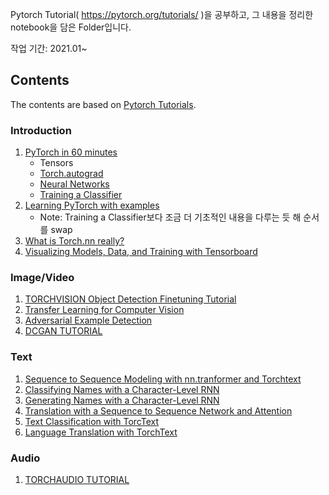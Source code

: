 Pytorch Tutorial( https://pytorch.org/tutorials/ )을 공부하고, 그 내용을 정리한 notebook을 담은 Folder입니다.

작업 기간: 2021.01~ 

## Contents

The contents are based on [Pytorch Tutorials](https://pytorch.org/tutorials/).

### Introduction

1. [PyTorch in 60 minutes](https://pytorch.org/tutorials/beginner/deep_learning_60min_blitz.html)
    - Tensors 
    - [Torch.autograd](https://pytorch.org/tutorials/beginner/blitz/autograd_tutorial.html#sphx-glr-beginner-blitz-autograd-tutorial-py)
    - [Neural Networks](https://pytorch.org/tutorials/beginner/blitz/neural_networks_tutorial.html#sphx-glr-beginner-blitz-neural-networks-tutorial-py)
    - [Training a Classifier](https://pytorch.org/tutorials/beginner/blitz/cifar10_tutorial.html#sphx-glr-beginner-blitz-cifar10-tutorial-py)
2. [Learning PyTorch with examples](https://pytorch.org/tutorials/beginner/pytorch_with_examples.html)
    - Note: Training a Classifier보다 조금 더 기초적인 내용을 다루는 듯 해 순서를 swap
3. [What is Torch.nn really?](https://pytorch.org/tutorials/beginner/nn_tutorial.html)
4. [Visualizing Models, Data, and Training with Tensorboard](https://pytorch.org/tutorials/intermediate/tensorboard_tutorial.html)

### Image/Video
1. [TORCHVISION Object Detection Finetuning Tutorial](https://pytorch.org/tutorials/intermediate/torchvision_tutorial.html)
2. [Transfer Learning for Computer Vision](https://pytorch.org/tutorials/beginner/transfer_learning_tutorial.html)
3. [Adversarial Example Detection](https://pytorch.org/tutorials/beginner/fgsm_tutorial.html)
4. [DCGAN TUTORIAL](https://pytorch.org/tutorials/beginner/dcgan_faces_tutorial.html)


### Text
1. [Sequence to Sequence Modeling with nn.tranformer and Torchtext](https://pytorch.org/tutorials/beginner/transformer_tutorial.html)
2. [Classifying Names with a Character-Level RNN](https://pytorch.org/tutorials/intermediate/char_rnn_classification_tutorial)
3. [Generating Names with a Character-Level RNN](https://pytorch.org/tutorials/intermediate/char_rnn_generation_tutorial.html)
4. [Translation with a Sequence to Sequence Network and Attention](https://pytorch.org/tutorials/intermediate/seq2seq_translation_tutorial.html)
5. [Text Classification with TorcText](https://pytorch.org/tutorials/beginner/text_sentiment_ngrams_tutorial.html)
6. [Language Translation with TorchText](https://pytorch.org/tutorials/beginner/torchtext_translation_tutorial.html)

### Audio
1. [TORCHAUDIO TUTORIAL](https://pytorch.org/tutorials/beginner/audio_preprocessing_tutorial.html)
